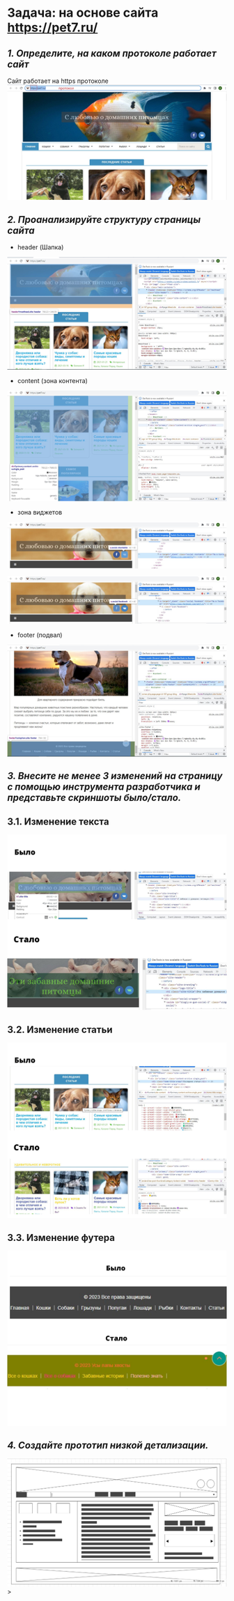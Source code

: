 # **Задача: на основе сайта https://pet7.ru/**

## *1. Определите, на каком протоколе работает сайт*
Сайт работает на https протоколе 
![Протокол](../%D0%9F%D1%80%D0%BE%D1%82%D0%BE%D0%BA%D0%BE%D0%BB.jpg)

## *2. Проанализируйте структуру страницы сайта*

- header (Шапка)

![header](../header.jpg)

- content (зона контента)

![content](../content.jpg)

- зона виджетов

![виджет](../%D0%B2%D0%B8%D0%B4%D0%B6%D0%B5%D1%82vk.jpg)

![виджет](../%D0%B2%D0%B8%D0%B4%D0%B6%D0%B5%D1%82fb.jpg)


- footer (подвал)

![footer](../footer.jpg)

## *3. Внесите не менее 3 изменений на страницу с помощью инструмента разработчика и представьте скриншоты было/стало.*

## 3.1. Изменение текста

![ изменение1](<../изменение 1.jpg>)

## 3.2. Изменение статьи

![изменение2](<../изменение 2.jpg>)

## 3.3. Изменение футера

![изменение3](<../изменение 3.jpg>)

## *4. Создайте прототип низкой детализации.*

![прототип ](../%D0%9F%D1%80%D0%BE%D1%82%D0%BE%D1%82%D0%B8%D0%BF.jpg)>

